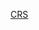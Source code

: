 
[CRS](https://github.com/TINF20C/Team_3_OMLOX_als_PC-Dienst/wiki/CRS:-Customer-Requirements-Specification)
